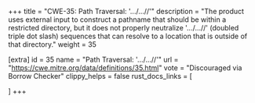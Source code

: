 +++
title = "CWE-35: Path Traversal: '.../...//'"
description	= "The product uses external input to construct a pathname that should be within a restricted directory, but it does not properly neutralize '.../...//' (doubled triple dot slash) sequences that can resolve to a location that is outside of that directory."
weight = 35

[extra]
id = 35
name = "Path Traversal: '.../...//'"
url = "https://cwe.mitre.org/data/definitions/35.html"
vote = "Discouraged via Borrow Checker"
clippy_helps = false
rust_docs_links = [
	
]
+++

